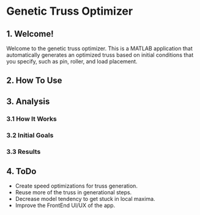 # Genetic Truss Optimizer
## 1. Welcome!
Welcome to the genetic truss optimizer. This is a MATLAB application that automatically generates an optimized truss based on initial conditions that you specify, such as pin, roller, and load placement. 
## 2. How To Use

## 3. Analysis

### 3.1 How It Works

### 3.2 Initial Goals

### 3.3 Results

## 4. ToDo
- Create speed optimizations for truss generation.
- Reuse more of the truss in generational steps.
- Decrease model tendency to get stuck in local maxima. 
- Improve the FrontEnd UI/UX of the app.

